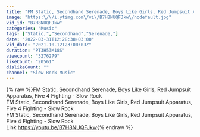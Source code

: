 ```yaml
---
title: "FM Static, Secondhand Serenade, Boys Like Girls, Red Jumpsuit Apparatus, Five 4 Fighting - Slow Rock"
image: "https:\/\/i.ytimg.com\/vi\/B7H8NUQFJkw\/hqdefault.jpg"
vid_id: "B7H8NUQFJkw"
categories: "Music"
tags: ["Static,","Secondhand","Serenade,"]
date: "2022-03-31T12:28:38+03:00"
vid_date: "2021-10-12T23:00:03Z"
duration: "PT3H53M18S"
viewcount: "3276279"
likeCount: "20561"
dislikeCount: ""
channel: "Slow Rock Music"
---
```

{% raw %}FM Static, Secondhand Serenade, Boys Like Girls, Red Jumpsuit Apparatus, Five 4 Fighting - Slow Rock<br />FM Static, Secondhand Serenade, Boys Like Girls, Red Jumpsuit Apparatus, Five 4 Fighting - Slow Rock<br />FM Static, Secondhand Serenade, Boys Like Girls, Red Jumpsuit Apparatus, Five 4 Fighting - Slow Rock<br />Link <a rel="nofollow" target="blank" href="https://youtu.be/B7H8NUQFJkw">https://youtu.be/B7H8NUQFJkw</a>{% endraw %}
